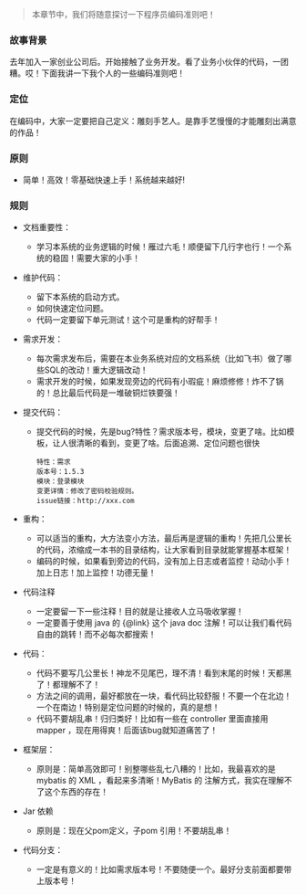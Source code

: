 > 本章节中，我们将随意探讨一下程序员编码准则吧！
> 

### 故事背景
去年加入一家创业公司后。开始接触了业务开发。看了业务小伙伴的代码，一团糟。哎！下面我讲一下我个人的一些编码准则吧！

### 定位
在编码中，大家一定要把自己定义：雕刻手艺人。是靠手艺慢慢的才能雕刻出满意的作品！


### 原则
-  简单！高效！零基础快速上手！系统越来越好!

### 规则
-   文档重要性：
    -  学习本系统的业务逻辑的时候！雁过六毛！顺便留下几行字也行！一个系统的稳固！需要大家的小手！
    

-   维护代码：
    -   留下本系统的启动方式。
    -   如何快速定位问题。
    -   代码一定要留下单元测试！这个可是重构的好帮手！
    
-   需求开发：
    -  每次需求发布后，需要在本业务系统对应的文档系统（比如飞书）做了哪些SQL的改动！重大逻辑改动！
    -   需求开发的时候，如果发现旁边的代码有小瑕疵！麻烦修修！炸不了锅的！总比最后代码是一堆破铜烂铁要强！
    
-   提交代码：
    -   提交代码的时候，先是bug?特性？需求版本号，模块，变更了啥。比如模板，让人很清晰的看到，变更了啥。后面追溯、定位问题也很快
    
        ``` text
        特性：需求
        版本号：1.5.3
        模块：登录模块
        变更详情：修改了密码校验规则。
        issue链接：http://xxx.com
        ```
    
-   重构：
    -   可以适当的重构，大方法变小方法，最后再是逻辑的重构！先把几公里长的代码，浓缩成一本书的目录结构，让大家看到目录就能掌握基本框架！
    -   编码的时候，如果看到旁边的代码，没有加上日志或者监控！动动小手！加上日志！加上监控！功德无量！
    
-   代码注释
    -   一定要留一下一些注释！目的就是让接收人立马吸收掌握！
    -   一定要善于使用 java 的 {@link} 这个 java doc 注解！可以让我们看代码自由的跳转！而不必每次都搜索！
    

-   代码：
    -   代码不要写几公里长！神龙不见尾巴，理不清！看到末尾的时候！天都黑了！都理解不了！
    -   方法之间的调用，最好都放在一块，看代码比较舒服！不要一个在北边！一个在南边！特别是定位问题的时候的，真的是想！
    -   代码不要胡乱串！归归类好！比如有一些在 controller 里面直接用 mapper ，现在用得爽！后面该bug就知道痛苦了！
    

-   框架层：
    -   原则是：简单高效即可！别整哪些乱七八糟的！比如，我最喜欢的是 mybatis 的 XML ，看起来多清晰！MyBatis 的 注解方式，我实在理解不了这个东西的存在！
    


-   Jar 依赖
    - 原则是：现在父pom定义，子pom 引用！不要胡乱串！
    
-   代码分支：
    -  一定是有意义的！比如需求版本号！不要随便一个。最好分支前面都要带上版本号！
  